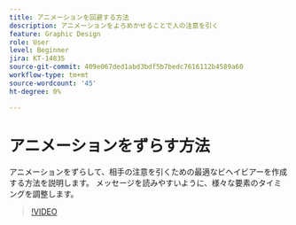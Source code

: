 ```yaml
---
title: アニメーションを回避する方法
description: アニメーションをよろめかせることで人の注意を引く
feature: Graphic Design
role: User
level: Beginner
jira: KT-14835
source-git-commit: 409e067ded1abd3bdf5b7bedc7616112b4589a60
workflow-type: tm+mt
source-wordcount: '45'
ht-degree: 0%

---
```


# アニメーションをずらす方法

アニメーションをずらして、相手の注意を引くための最適なビヘイビアーを作成する方法を説明します。 メッセージを読みやすいように、様々な要素のタイミングを調整します。

>[!VIDEO](https://video.tv.adobe.com/v/3426981?quality=12&learn=on&hidetitle=true)
